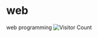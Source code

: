 # web 

web programming
![Visitor Count](https://profile-counter.glitch.me/ImSreyasCollege/count.svg)
